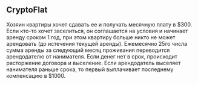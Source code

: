 ## CryptoFlat

Хозяин квартиры хочет сдавать ее и получать месячную плату в $300.
Если кто-то хочет заселиться, он соглашается на условия и начинает аренду сроком 1 год, при этом квартиру больше никто не может арендовать (до истечения текущей аренды). 
Ежемесячно 25го числа сумма аренды за следующий месяц проживания переводится арендодателю от нанимателя. 
Если денег нет в срок, происходит расторжение договора и выселение. 
Если арендодатель выселяет нанимателя раньше срока, то первый выплачивает последнему компенсацию в $1000.